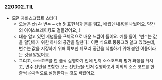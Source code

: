 ### 220302_TIL

- 모던 자바스크립트 스터디
  - 오늘은 ch 4: 변수 ~ ch 5: 표현식과 문를 읽고, 배웠던 내용을 나눴어요. 약간의 아이스브레이킹도 곁들였어요,,!
  - 대충 알고 있던 개념들을 구체적으로 배운 느낌이 들어요.
    예를 들어, '변수는 값을 할당하기 위한 하나의 공간을 말한다.' 이런 식으로 뭉뚱그려 알고 있었는데, 변수는 값을 저장하기 위해 확보한 메모리 공간을 식별하기 위해 붙인 이름이라는 것을 알았어요.
  - 그리고, 소스코드를 한 줄씩 실행하기 전에 먼저 소스코드의 평가 과정을 거치고, 변수 선언을 포함한 모든 선언문을 먼저 실행하고서 이외의 소스 코드를 한 줄씩 순차적으로 실행한다는 것도 배웠어요.
